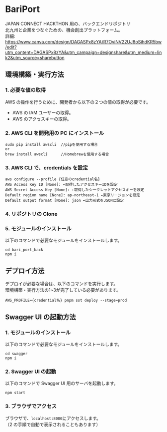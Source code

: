 # BariPort

JAPAN CONNECT HACKTHON 用の、バックエンドリポジトリ  
北九州と企業をつなぐための、機会創出プラットフォーム。  
詳細: https://www.canva.com/design/DAGASPx8zYA/R7OviNV22UJ8oSihdKR5bw/edit?utm_content=DAGASPx8zYA&utm_campaign=designshare&utm_medium=link2&utm_source=sharebutton

## 環境構築・実行方法

### 1. 必要な値の取得

AWS の操作を行うために、開発者から以下の２つの値の取得が必要です。

- AWS の IAM ユーザーの取得。
- AWS のアクセスキーの取得。

### 2. AWS CLI を開発用の PC にインストール

```
sudo pip install awscli  //pipを使用する場合
or
brew install awscli      //Homebrewを使用する場合
```

### 3. AWS CLI で、credentials を設定

```
aws configure --profile {任意のcredential名}
AWS Access Key ID [None]: ←取得したアクセスキーIDを設定
AWS Secret Access Key [None]: ←取得したシークレットアクセスキーを設定
Default region name [None]: ap-northeast-1 ←東京リージョンを設定
Default output format [None]: json ←出力形式をJSONに設定
```

### 4. リポジトリの Clone

### 5. モジュールのインストール

以下のコマンドで必要なモジュールをインストールします。

```
cd bari_port_back
npm i
```

## デプロイ方法

デプロイが必要な場合は、以下のコマンドを実行します。  
環境構築・実行方法の1~3が完了している必要があります。

```
AWS_PROFILE={credential名} pnpm sst deploy --stage=prod
```

## Swagger UI の起動方法

### 1. モジュールのインストール

以下のコマンドで必要なモジュールをインストールします。

```
cd swagger
npm i
```

### 2. Swagger UI の起動

以下のコマンドで Swagger UI 用のサーバを起動します。

```
npm start
```

### 3. ブラウザでアクセス

ブラウザで、`localhost:8080`にアクセスします。  
（2 の手順で自動で表示されることもあります）
